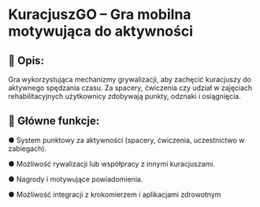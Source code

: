 # KuracjuszGO – Gra mobilna motywująca do aktywności
  
## 📌 Opis:

Gra wykorzystująca mechanizmy grywalizacji, aby zachęcić kuracjuszy do aktywnego spędzania czasu. Za spacery, ćwiczenia czy
udział w zajęciach rehabilitacyjnych użytkownicy zdobywają punkty, odznaki i osiągnięcia.

## 🎯 Główne funkcje:
 
  ● System punktowy za aktywności (spacery, ćwiczenia, uczestnictwo w zabiegach).
  
  ● Możliwość rywalizacji lub współpracy z innymi kuracjuszami.
 
  ● Nagrody i motywujące powiadomienia.
  
  ● Możliwość integracji z krokomierzem i aplikacjami zdrowotnym

